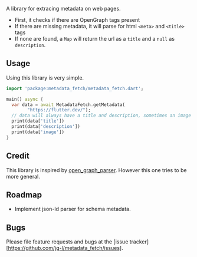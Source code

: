 A library for extracing metadata on web pages.

- First, it checks if there are OpenGraph tags present
- If there are missing metadata, it will parse for html `<meta>` and `<title>` tags
- If none are found, a `Map` will return the url as a `title` and a `null` as `description`.


## Usage


Using this library is very simple.

```dart
import 'package:metadata_fetch/metadata_fetch.dart';

main() async {
  var data = await MetadataFetch.getMetadata(
        "https://flutter.dev/");
  // data will always have a title and description, sometimes an image
  print(data['title'])
  print(data['description'])
  print(data['image'])
}
```

## Credit
This library is inspired by [open_graph_parser](https://github.com/Patte1808/open_graph_parser). 
However this one tries to be more general.


## Roadmap
- Implement json-ld parser for schema metadata.


## Bugs
Please file feature requests and bugs at the [issue tracker][https://github.com/jg-l/metadata_fetch/issues].

